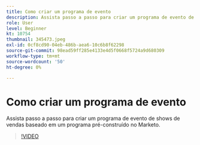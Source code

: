 ```yaml
---
title: Como criar um programa de evento
description: Assista passo a passo para criar um programa de evento de shows de vendas baseado em um programa pré-construído no Marketo.
role: User
level: Beginner
kt: 10754
thumbnail: 345473.jpeg
exl-id: 0cf8cd90-04eb-486b-aea6-10c6b8f62298
source-git-commit: 98ead59ff285e4133e4d5f0668f5724a9d680309
workflow-type: tm+mt
source-wordcount: '50'
ht-degree: 0%

---
```


# Como criar um programa de evento

Assista passo a passo para criar um programa de evento de shows de vendas baseado em um programa pré-construído no Marketo.

>[!VIDEO](https://video.tv.adobe.com/v/345473/?quality=12&learn=on)
